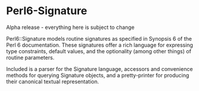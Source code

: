Perl6-Signature
===============

Alpha release - everything here is subject to change

Perl6::Signature models routine signatures as specified in Synopsis
6 of the Perl 6 documentation. These signatures offer a rich language
for expressing type constraints, default values, and the optionality
(among other things) of routine parameters.

Included is a parser for the Signature language, accessors and convenience
methods for querying Signature objects, and a pretty-printer for producing
their canonical textual representation.

